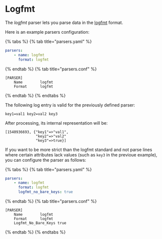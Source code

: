 # Logfmt

The _logfmt_ parser lets you parse data in the [logfmt](https://pkg.go.dev/github.com/kr/logfmt?utm_source=godoc) format.

Here is an example parsers configuration:

{% tabs %}
{% tab title="parsers.yaml" %}

```yaml
parsers:
    - name: logfmt
      format: logfmt
```

{% endtab %}
{% tab title="parsers.conf" %}

```text
[PARSER]
    Name        logfmt
    Format      logfmt
```

{% endtab %}
{% endtabs %}

The following log entry is valid for the previously defined parser:

```text
key1=val1 key2=val2 key3
```

After processing, its internal representation will be:

```text
[1540936693, {"key1"=>"val1",
              "key2"=>"val2"
              "key3"=>true}]
```

If you want to be more strict than the logfmt standard and not parse lines where certain attributes lack values (such as `key3` in the previoue example), you can configure the parser as follows:

{% tabs %}
{% tab title="parsers.yaml" %}

```yaml
parsers:
    - name: logfmt
      format: logfmt
      logfmt_no_bare_keys: true
```

{% endtab %}
{% tab title="parsers.conf" %}

```text
[PARSER]
    Name        logfmt
    Format      logfmt
    Logfmt_No_Bare_Keys true
```

{% endtab %}
{% endtabs %}
